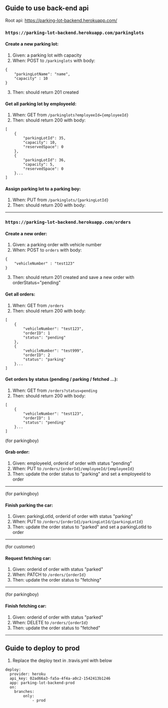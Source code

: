 ## Guide to use back-end api

Root api: https://parking-lot-backend.herokuapp.com/

### `https://parking-lot-backend.herokuapp.com/parkinglots`

#### Create a new parking lot:
1. Given: a parking lot with capacity
2. When: POST to `/parkinglots` with body:
```$json
{
    "parkingLotName": "name",
	"capacity" : 10
}
```  
3. Then: should return 201 created

#### Get all parking lot by employeeId:
1. When: GET from `/parkinglots?employeeId={employeeId}`
2. Then: should return 200 with body:
```$json
[
    {
        "parkingLotId": 35,
        "capacity": 10,
        "reservedSpace": 0
    },
    {
        "parkingLotId": 36,
        "capacity": 5,
        "reservedSpace": 0
    }...
]
```

#### Assign parking lot to a parking boy:
1. When: PUT from `/parkinglots/{parkingLotId}`
2. Then: should return 200 with body:

----------
### `https://parking-lot-backend.herokuapp.com/orders`

#### Create a new order:
1. Given: a parking order with vehicle number
2. When: POST to `orders` with body:
```$json
{
	"vehicleNumber" : "test123"
}
```  
3. Then: should return 201 created and save a new order with orderStatus="pending"

#### Get all orders:
1. When: GET from `/orders`
2. Then: should return 200 with body:
```$json
[
    {
        "vehicleNumber": "test123",
        "orderID": 1
        "status": "pending"
    },
    {
        "vehicleNumber": "test999",
        "orderID": 2
        "status": "parking"
    }...
]
```

#### Get orders by status (pending / parking / fetched ...):
1. When: GET from `/orders?status=pending`
2. Then: should return 200 with body:
```$json
[
    {
        "vehicleNumber": "test123",
        "orderID": 1
        "status": "pending"
    }...
]
```

(for parkingboy)
#### Grab order:
1. Given:  employeeId, orderid of order with status "pending"
2. When: PUT to `/orders/{orderId}/employeeId/{employeeId}`
3. Then: update the order status to "parking" and set a employeeId to order
---------------

(for parkingboy)
#### Finish parking the car:
1. Given:  parkingLotId, orderid of order with status "parking"
2. When: PUT to `/orders/{orderId}/parkingLotId/{parkingLotId}`
3. Then: update the order status to "parked" and set a parkingLotId to order
---------------

(for customer)
#### Request fetching car:
1. Given: orderid of order with status "parked"
2. When: PATCH to `/orders/{orderId}`
3. Then: update the order status to "fetching"
---------------

(for parkingboy)
#### Finish fetching car:
1. Given: orderid of order with status "parked"
2. When: DELETE to `/orders/{orderId}`
3. Then: update the order status to "fetched"
---------------

## Guide to deploy to prod
1. Replace the deploy text in .travis.yml with below
```
deploy:
  provider: heroku
  api_key: 02ad66a3-fa5a-4f4a-a0c2-1542413b1246
  app: parking-lot-backend-prod
  on:
    branches:
        only:
            - prod
```
